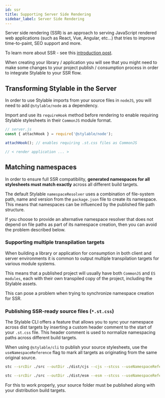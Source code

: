 ```yaml
---
id: ssr
title: Supporting Server Side Rendering
sidebar_label: Server Side Rendering
---
```


Server side rendering (SSR) is an approach to serving JavaScript rendered web applications (such as React, Vue, Angular, etc...) that tries to improve time-to-paint, SEO support and more.

To learn more about SSR - see this [introduction post](https://dev.to/sunnysingh/the-benefits-and-origins-of-server-side-rendering-4doh).

When creating your library / application you will see that you might need to make some changes to your project publish / consumption process in order to integrate Stylable to your SSR flow.

## Transforming Stylable in the Server

In order to use Stylable imports from your source files in `nodeJS`, you will need to add `@stylable/node` as a dependency.

Import and use its `requireHook` method before rendering to enable requiring Stylable stylesheets in their `CommonJS` module format.

```js
// server.js
const { attachHook } = require('@stylable/node');

attachHook(); // enables requiring .st.css files as CommonJS

// < render application ... >
```

## Matching namespaces

In order to ensure full SSR compatibility, **generated namespaces for all stylesheets must match exactly** across all different build targets.

The default Stylable `namespaceResolver` uses a combination of file-system path, name and version from the `package.json` file to create its namespace. This means that namespaces can be influenced by the published file path structure.

If you choose to provide an alternative namespace resolver that does not depend on file paths as part of its namespace creation, then you can avoid the problem described below.

### Supporting multiple transpilation targets

When building a library or application for consumption in both client and server environments it is common to output multiple transpilation targets for various module systems.

This means that a published project will usually have both `CommonJS` and `ES modules`, each with their own transpiled copy of the project, including the Stylable assets.

This can pose a problem when trying to synchronize namespace creation for SSR.

### Publishing SSR-ready source files (`*.st.css`)

The Stylable CLI offers a feature that allows you to sync your namespace across dist targets by inserting a custom header comment to the start of your `.st.css` file. This header comment is used to normalize namespacing paths across different build targets.

When using `@stylable/cli` to publish your source stylesheets, use the `useNamespaceReference` flag to mark all targets as originating from the same original source.

```sh
stc --srcDir ./src --outDir ./dist/cjs --cjs --stcss --useNamespaceReference
```

```sh
stc --srcDir ./src --outDir ./dist/esm --esm --stcss --useNamespaceReference
```

For this to work properly, your source folder must be published along with your distribution build targets.
